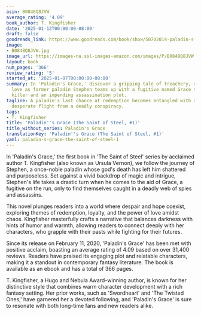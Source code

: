 ```yaml
---
asin: B0848Q8JVW
average_rating: '4.09'
book_author: T. Kingfisher
date: '2025-01-12T00:00:00-08:00'
draft: false
goodreads_link: https://www.goodreads.com/book/show/50702014-paladin-s-grace
image:
- B0848Q8JVW.jpg
image_url: https://images-na.ssl-images-amazon.com/images/P/B0848Q8JVW.01._SCLZZZZZZZ.jpg
layout: book
num_pages: '366'
review_rating: '5'
started_at: '2025-01-07T00:00:00-08:00'
summary: In 'Paladin's Grace,' discover a gripping tale of treachery, magic, and unexpected
  love as former paladin Stephen teams up with a fugitive named Grace to face a cryptic
  killer and an impending assassination plot.
tagline: A paladin's last chance at redemption becomes entangled with a fugitive's
  desperate flight from a deadly conspiracy.
tags:
- T. Kingfisher
title: 'Paladin''s Grace (The Saint of Steel, #1)'
title_without_series: Paladin's Grace
translationKey: 'Paladin''s Grace (The Saint of Steel, #1)'
yaml: paladin-s-grace-the-saint-of-steel-1
---
```


In 'Paladin's Grace,' the first book in 'The Saint of Steel' series by acclaimed author T. Kingfisher (also known as Ursula Vernon), we follow the journey of Stephen, a once-noble paladin whose god's death has left him shattered and purposeless. Set against a vivid backdrop of magic and intrigue, Stephen's life takes a drastic turn when he comes to the aid of Grace, a fugitive on the run, only to find themselves caught in a deadly web of spies and assassins.

This novel plunges readers into a world where despair and hope coexist, exploring themes of redemption, loyalty, and the power of love amidst chaos. Kingfisher masterfully crafts a narrative that balances darkness with hints of humor and warmth, allowing readers to connect deeply with her characters, who grapple with their pasts while fighting for their futures.

Since its release on February 11, 2020, 'Paladin's Grace' has been met with positive acclaim, boasting an average rating of 4.09 based on over 31,400 reviews. Readers have praised its engaging plot and relatable characters, making it a standout in contemporary fantasy literature. The book is available as an ebook and has a total of 366 pages.

T. Kingfisher, a Hugo and Nebula Award-winning author, is known for her distinctive style that combines warm character development with a rich fantasy setting. Her prior works, such as 'Swordheart' and 'The Twisted Ones,' have garnered her a devoted following, and 'Paladin's Grace' is sure to resonate with both long-time fans and new readers alike.
